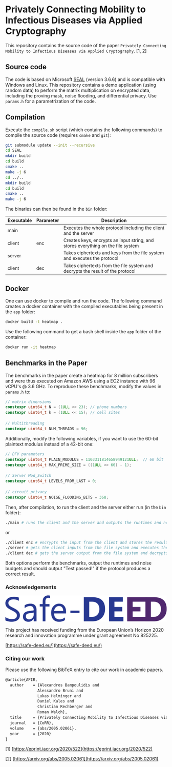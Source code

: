 # Privately Connecting Mobility to Infectious Diseases via Applied Cryptography

This repository contains the source code of the paper `Privately Connecting Mobility to Infectious Diseases via Applied Cryptography`. [1, 2]

## Source code

The code is based on Microsoft [SEAL](https://github.com/Microsoft/SEAL) (version 3.6.6) and is compatible with Windows and Linux.
This repository contains a demo application (using random data) to perform the matrix multiplication on encrypted data, including the proving mask, noise flooding, and differential privacy. Use `params.h` for a parametrization of the code.

## Compilation

Execute the `compile.sh` script (which contains the following commands) to compile the source code (requires `cmake` and `git`):

```bash
git submodule update --init --recursive
cd SEAL
mkdir build
cd build
cmake ..
make -j 6
cd ../..
mkdir build
cd build
cmake ..
make -j 6
```

The binaries can then be found in the `bin` folder:

| Executable | Parameter | Description                                                                      |
|------------|-----------|----------------------------------------------------------------------------------|
| main       |           | Executes the whole protocol including the client and the server                                               |
| client     | enc       | Creates keys, encrypts an input string, and stores everything on the file system |
| server     |           | Takes ciphertexts and keys from the file system and executes the protocol        |
| client     | dec       | Takes ciphertexts from the file system and decrypts the result of the protocol   |

## Docker

One can use docker to compile and run the code. The following command creates a docker container with the compiled executables being present in the `app` folder:

```bash
docker build -t heatmap .
```

Use the following command to get a bash shell inside the `app` folder of the container:

```bash
docker run -it heatmap
```

## Benchmarks in the Paper

The benchmarks in the paper create a heatmap for 8 million subscribers and were thus executed on Amazon AWS using a EC2 instance with 96 vCPU's @ 3.6 GHz. To reproduce these benchmarks, modify the values in `params.h` to:

```cpp
// matrix dimensions
constexpr uint64_t N = (1ULL << 23); // phone numbers
constexpr uint64_t k = (1ULL << 15); // cell sites

// Multithreading
constexpr uint64_t NUM_THREADS = 96;
```

Additionally, modify the following variables, if you want to use the 60-bit plaintext modulus instead of a 42-bit one:

```cpp
// BFV parameters
constexpr uint64_t PLAIN_MODULUS = 1103311814658949121ULL;  // 60 bit
constexpr uint64_t MAX_PRIME_SIZE = ((1ULL << 60) - 1);

// Server Mod_Switch
constexpr uint64_t LEVELS_FROM_LAST = 0;

// circuit privacy
constexpr uint64_t NOISE_FLOODING_BITS = 368;
```

Then, after compilation, to run the client and the server either run (in the `bin` folder):

```bash
./main # runs the client and the server and outputs the runtimes and noise budgets
```

or

```bash
./client enc # encrypts the input from the client and stores the results on the file system
./server # gets the client inputs from the file system and executes the protocol. Stores the result on the file system
./client dec # gets the server output from the file system and decrypts the result.
```

Both options perform the benchmarks, output the runtimes and noise budgets and should output "Test passed!" if the protocol produces a correct result.

### Acknowledgements

![Safe-DEED Logo](https://github.com/IAIK/CoronaHeatMap/blob/master/Safe-DEED_logo.png)

This project has received funding from the European Union’s Horizon 2020 research and innovation programme under grant agreement No 825225.

[https://safe-deed.eu/](https://safe-deed.eu/)

### Citing our work

Please use the following BibTeX entry to cite our work in academic papers.

```tex
@article{APIR,
  author    = {Alexandros Bampoulidis and
              Alessandro Bruni and
              Lukas Helminger and
              Daniel Kales and
              Christian Rechberger and
              Roman Walch},
  title     = {Privately Connecting Mobility to Infectious Diseases via Applied Cryptography},
  journal   = {CoRR},
  volume    = {abs/2005.02061},
  year      = {2020}
}
```

[1] [https://eprint.iacr.org/2020/522](https://eprint.iacr.org/2020/522)

[2] [https://arxiv.org/abs/2005.02061](https://arxiv.org/abs/2005.02061)
